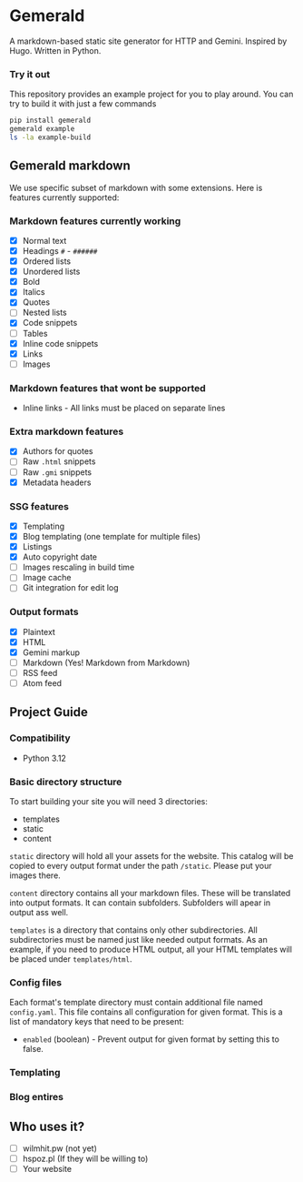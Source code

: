 # Gemerald #

A markdown-based static site generator for HTTP and Gemini. Inspired by Hugo. Written in Python.

### Try it out ###

This repository provides an example project for you to play around.
You can try to build it with just a few commands

```bash
pip install gemerald
gemerald example
ls -la example-build
```
## Gemerald markdown ##

We use specific subset of markdown with some extensions. Here is features currently supported:

### Markdown features currently working ###

 - [X] Normal text
 - [X] Headings `#` - `######`
 - [X] Ordered lists
 - [X] Unordered lists
 - [X] Bold
 - [X] Italics
 - [X] Quotes
 - [ ] Nested lists
 - [X] Code snippets
 - [ ] Tables
 - [X] Inline code snippets
 - [X] Links
 - [ ] Images

### Markdown features that wont be supported ###

 - Inline links - All links must be placed on separate lines

### Extra markdown features ###

 - [X] Authors for quotes
 - [ ] Raw `.html` snippets
 - [ ] Raw `.gmi` snippets
 - [X] Metadata headers

### SSG features ###

 - [X] Templating
 - [X] Blog templating (one template for multiple files)
 - [X] Listings
 - [X] Auto copyright date
 - [ ] Images rescaling in build time
 - [ ] Image cache
 - [ ] Git integration for edit log

### Output formats ###

 - [X] Plaintext
 - [X] HTML
 - [X] Gemini markup
 - [ ] Markdown (Yes! Markdown from Markdown)
 - [ ] RSS feed
 - [ ] Atom feed

## Project Guide ##

### Compatibility ###

 - Python 3.12

### Basic directory structure ###

To start building your site you will need 3 directories:
 - templates
 - static
 - content

`static` directory will hold all your assets for the website.
This catalog will be copied to every output format under the path `/static`.
Please put your images there.

`content` directory contains all your markdown files.
These will be translated into output formats.
It can contain subfolders.
Subfolders will apear in output ass well.

`templates` is a directory that contains only other subdirectories.
All subdirectories must be named just like needed output formats.
As an example, if you need to produce HTML output, all your HTML templates will be placed under
`templates/html`.

### Config files ###

Each format's template directory must contain additional file named `config.yaml`.
This file contains all configuration for given format.
This is a list of mandatory keys that need to be present:

 - `enabled` (boolean) - Prevent output for given format by setting this to false.

### Templating ###

### Blog entires ###

## Who uses it? ##

 - [ ] wilmhit.pw (not yet)
 - [ ] hspoz.pl (If they will be willing to)
 - [ ] Your website
